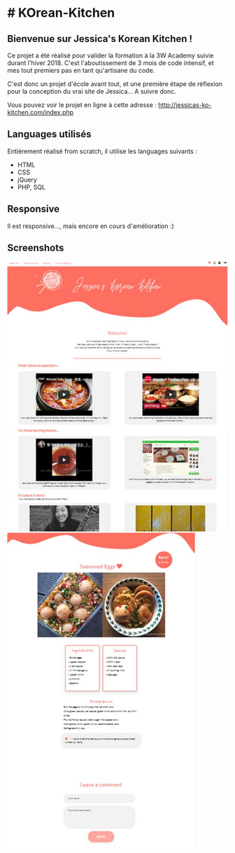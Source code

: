 <h1># KOrean-Kitchen</h1>

<h2>Bienvenue sur Jessica's Korean Kitchen !</h2>

Ce projet a été réalisé pour valider la formation à la 3W Academy suivie durant l'hiver 2018. 
C'est l'aboutissement de 3 mois de code intensif, et mes tout premiers pas en tant qu'artisane du code.

C'est donc un projet d'école avant tout, et une première étape de réflexion pour la conception du vrai site de Jessica... A suivre donc. 

Vous pouvez voir le projet en ligne à cette adresse : 
http://jessicas-ko-kitchen.com/index.php

<h2>Languages utilisés</h2>
Entièrement réalisé from scratch, il utilise les languages suivants :
<ul>
  <li>HTML</li>
  <li>CSS</li>
  <li>jQuery</li>
  <li>PHP, SQL</li>
 </ul>
 
<h2>Responsive</h2>
Il est responsive..., mais encore en cours d'amélioration :)

<h2>Screenshots</h2>

<img src="home-mockup.jpg">
<img src="recipe-mockup.jpg">
